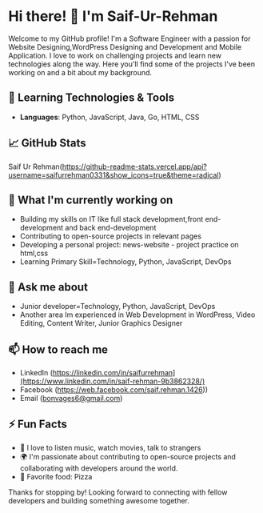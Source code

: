 # Hi there! 👋 I'm Saif-Ur-Rehman

Welcome to my GitHub profile! I'm a Software Engineer with a passion for Website Designing,WordPress Designing and Development and Mobile Application. I love to work on challenging projects and learn new technologies along the way.
Here you'll find some of the projects I've been working on and a bit about my background.

## 🔧 Learning Technologies & Tools

- **Languages**: Python, JavaScript, Java, Go, HTML, CSS

## 📈 GitHub Stats

Saif Ur Rehman(https://github-readme-stats.vercel.app/api?username=saifurrehman0331&show_icons=true&theme=radical)

## 🌱 What I'm currently working on

- Building my skills on IT like full stack development,front end-development and back end-development
- Contributing to open-source projects in relevant pages
- Developing a personal project: news-website - project practice on html,css
- Learning Primary Skill=Technology, Python, JavaScript, DevOps

## 💬 Ask me about

- Junior developer=Technology, Python, JavaScript, DevOps
- Another area Im experienced in Web Development in WordPress, Video Editing, Content Writer, Junior Graphics Designer

## 📫 How to reach me

- LinkedIn  (https://linkedin.com/in/saifurrehman](https://www.linkedin.com/in/saif-rehman-9b3862328/)
- Facebook  (https://web.facebook.com/saif.rehman.1426))
- Email     (bonvages6@gmail.com)


## ⚡ Fun Facts

- 🎸 I love to listen music, watch movies, talk to strangers
- 🌍 I'm passionate about contributing to open-source projects and collaborating with developers around the world.
- 🍕 Favorite food: Pizza

Thanks for stopping by! Looking forward to connecting with fellow developers and building something awesome together.

